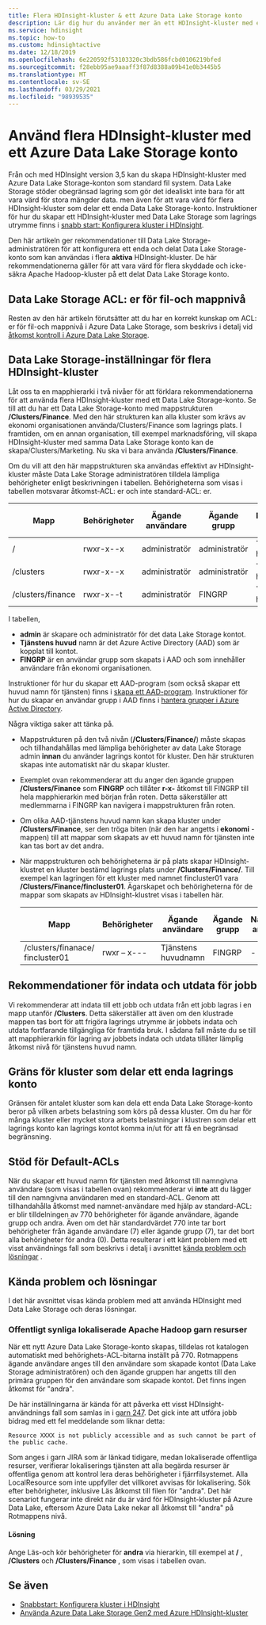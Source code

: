 ```yaml
---
title: Flera HDInsight-kluster & ett Azure Data Lake Storage konto
description: Lär dig hur du använder mer än ett HDInsight-kluster med ett enda Data Lake Storage konto
ms.service: hdinsight
ms.topic: how-to
ms.custom: hdinsightactive
ms.date: 12/18/2019
ms.openlocfilehash: 6e220592f53103320c3bdb586fcbd0106219bfed
ms.sourcegitcommit: f28ebb95ae9aaaff3f87d8388a09b41e0b3445b5
ms.translationtype: MT
ms.contentlocale: sv-SE
ms.lasthandoff: 03/29/2021
ms.locfileid: "98939535"
---
```

# <a name="use-multiple-hdinsight-clusters-with-an-azure-data-lake-storage-account"></a>Använd flera HDInsight-kluster med ett Azure Data Lake Storage konto

Från och med HDInsight version 3,5 kan du skapa HDInsight-kluster med Azure Data Lake Storage-konton som standard fil system.
Data Lake Storage stöder obegränsad lagring som gör det idealiskt inte bara för att vara värd för stora mängder data. men även för att vara värd för flera HDInsight-kluster som delar ett enda Data Lake Storage-konto. Instruktioner för hur du skapar ett HDInsight-kluster med Data Lake Storage som lagrings utrymme finns i [snabb start: Konfigurera kluster i HDInsight](./hdinsight-hadoop-provision-linux-clusters.md).

Den här artikeln ger rekommendationer till Data Lake Storage-administratören för att konfigurera ett enda och delat Data Lake Storage-konto som kan användas i flera **aktiva** HDInsight-kluster. De här rekommendationerna gäller för att vara värd för flera skyddade och icke-säkra Apache Hadoop-kluster på ett delat Data Lake Storage konto.

## <a name="data-lake-storage-file-and-folder-level-acls"></a>Data Lake Storage ACL: er för fil-och mappnivå

Resten av den här artikeln förutsätter att du har en korrekt kunskap om ACL: er för fil-och mappnivå i Azure Data Lake Storage, som beskrivs i detalj vid [åtkomst kontroll i Azure Data Lake Storage](../data-lake-store/data-lake-store-access-control.md).

## <a name="data-lake-storage-setup-for-multiple-hdinsight-clusters"></a>Data Lake Storage-inställningar för flera HDInsight-kluster

Låt oss ta en mapphierarki i två nivåer för att förklara rekommendationerna för att använda flera HDInsight-kluster med ett Data Lake Storage-konto. Se till att du har ett Data Lake Storage-konto med mappstrukturen **/Clusters/Finance**. Med den här strukturen kan alla kluster som krävs av ekonomi organisationen använda/Clusters/Finance som lagrings plats. I framtiden, om en annan organisation, till exempel marknadsföring, vill skapa HDInsight-kluster med samma Data Lake Storage konto kan de skapa/Clusters/Marketing. Nu ska vi bara använda **/Clusters/Finance**.

Om du vill att den här mappstrukturen ska användas effektivt av HDInsight-kluster måste Data Lake Storage administratören tilldela lämpliga behörigheter enligt beskrivningen i tabellen. Behörigheterna som visas i tabellen motsvarar åtkomst-ACL: er och inte standard-ACL: er.

|Mapp  |Behörigheter  |Ägande användare  |Ägande grupp  | Namngiven användare | Namngivna användar behörigheter | Namngiven grupp | Namngivna grupp behörigheter |
|---------|---------|---------|---------|---------|---------|---------|---------|
|/ | rwxr-x--x  |administratör |administratör  |Tjänstens huvudnamn |--x  |FINGRP   |r-x         |
|/clusters | rwxr-x--x |administratör |administratör |Tjänstens huvudnamn |--x  |FINGRP |r-x         |
|/clusters/finance | rwxr-x--t |administratör |FINGRP  |Tjänstens huvudnamn |RWX  |-  |-     |

I tabellen,

- **admin** är skapare och administratör för det data Lake Storage kontot.
- **Tjänstens huvud** namn är det Azure Active Directory (AAD) som är kopplat till kontot.
- **FINGRP** är en användar grupp som skapats i AAD och som innehåller användare från ekonomi organisationen.

Instruktioner för hur du skapar ett AAD-program (som också skapar ett huvud namn för tjänsten) finns i [skapa ett AAD-program](../active-directory/develop/howto-create-service-principal-portal.md#register-an-application-with-azure-ad-and-create-a-service-principal). Instruktioner för hur du skapar en användar grupp i AAD finns i [hantera grupper i Azure Active Directory](../active-directory/fundamentals/active-directory-groups-create-azure-portal.md).

Några viktiga saker att tänka på.

- Mappstrukturen på den två nivån (**/Clusters/Finance/**) måste skapas och tillhandahållas med lämpliga behörigheter av data Lake Storage admin **innan** du använder lagrings kontot för kluster. Den här strukturen skapas inte automatiskt när du skapar kluster.
- Exemplet ovan rekommenderar att du anger den ägande gruppen **/Clusters/Finance** som **FINGRP** och tillåter **r-x-** åtkomst till FINGRP till hela mapphierarkin med början från roten. Detta säkerställer att medlemmarna i FINGRP kan navigera i mappstrukturen från roten.
- Om olika AAD-tjänstens huvud namn kan skapa kluster under **/Clusters/Finance**, ser den tröga biten (när den har angetts i **ekonomi** -mappen) till att mappar som skapats av ett huvud namn för tjänsten inte kan tas bort av det andra.
- När mappstrukturen och behörigheterna är på plats skapar HDInsight-klustret en kluster bestämd lagrings plats under **/Clusters/Finance/**. Till exempel kan lagringen för ett kluster med namnet fincluster01 vara **/Clusters/Finance/fincluster01**. Ägarskapet och behörigheterna för de mappar som skapats av HDInsight-klustret visas i tabellen här.

    |Mapp  |Behörigheter  |Ägande användare  |Ägande grupp  | Namngiven användare | Namngivna användar behörigheter | Namngiven grupp | Namngivna grupp behörigheter |
    |---------|---------|---------|---------|---------|---------|---------|---------|
    |/clusters/finanace/ fincluster01 | rwxr – x---  |Tjänstens huvudnamn |FINGRP  |- |-  |-   |-  |

## <a name="recommendations-for-job-input-and-output-data"></a>Rekommendationer för indata och utdata för jobb

Vi rekommenderar att indata till ett jobb och utdata från ett jobb lagras i en mapp utanför **/Clusters**. Detta säkerställer att även om den klustrade mappen tas bort för att frigöra lagrings utrymme är jobbets indata och utdata fortfarande tillgängliga för framtida bruk. I sådana fall måste du se till att mapphierarkin för lagring av jobbets indata och utdata tillåter lämplig åtkomst nivå för tjänstens huvud namn.

## <a name="limit-on-clusters-sharing-a-single-storage-account"></a>Gräns för kluster som delar ett enda lagrings konto

Gränsen för antalet kluster som kan dela ett enda Data Lake Storage-konto beror på vilken arbets belastning som körs på dessa kluster. Om du har för många kluster eller mycket stora arbets belastningar i klustren som delar ett lagrings konto kan lagrings kontot komma in/ut för att få en begränsad begränsning.

## <a name="support-for-default-acls"></a>Stöd för Default-ACLs

När du skapar ett huvud namn för tjänsten med åtkomst till namngivna användare (som visas i tabellen ovan) rekommenderar vi **inte** att du lägger till den namngivna användaren med en standard-ACL. Genom att tillhandahålla åtkomst med namnet-användare med hjälp av standard-ACL: er blir tilldelningen av 770 behörigheter för ägande användare, ägande grupp och andra. Även om det här standardvärdet 770 inte tar bort behörigheter från ägande användare (7) eller ägande grupp (7), tar det bort alla behörigheter för andra (0). Detta resulterar i ett känt problem med ett visst användnings fall som beskrivs i detalj i avsnittet [kända problem och lösningar](#known-issues-and-workarounds) .

## <a name="known-issues-and-workarounds"></a>Kända problem och lösningar

I det här avsnittet visas kända problem med att använda HDInsight med Data Lake Storage och deras lösningar.

### <a name="publicly-visible-localized-apache-hadoop-yarn-resources"></a>Offentligt synliga lokaliserade Apache Hadoop garn resurser

När ett nytt Azure Data Lake Storage-konto skapas, tilldelas rot katalogen automatiskt med behörighets-ACL-bitarna inställt på 770. Rotmappens ägande användare anges till den användare som skapade kontot (Data Lake Storage administratören) och den ägande gruppen har angetts till den primära gruppen för den användare som skapade kontot. Det finns ingen åtkomst för "andra".

De här inställningarna är kända för att påverka ett visst HDInsight-användnings fall som samlas in i [garn 247](https://hwxmonarch.atlassian.net/browse/YARN-247). Det gick inte att utföra jobb bidrag med ett fel meddelande som liknar detta:

```output
Resource XXXX is not publicly accessible and as such cannot be part of the public cache.
```

Som anges i garn JIRA som är länkad tidigare, medan lokaliserade offentliga resurser, verifierar lokaliserings tjänsten att alla begärda resurser är offentliga genom att kontrol lera deras behörigheter i fjärrfilsystemet. Alla LocalResource som inte uppfyller det villkoret avvisas för lokalisering. Sök efter behörigheter, inklusive Läs åtkomst till filen för "andra". Det här scenariot fungerar inte direkt när du är värd för HDInsight-kluster på Azure Data Lake, eftersom Azure Data Lake nekar all åtkomst till "andra" på Rotmappens nivå.

#### <a name="workaround"></a>Lösning

Ange Läs-och kör behörigheter för **andra** via hierarkin, till exempel at **/** , **/Clusters** och **/Clusters/Finance** , som visas i tabellen ovan.

## <a name="see-also"></a>Se även

- [Snabbstart: Konfigurera kluster i HDInsight](./hdinsight-hadoop-provision-linux-clusters.md)
- [Använda Azure Data Lake Storage Gen2 med Azure HDInsight-kluster](hdinsight-hadoop-use-data-lake-storage-gen2.md)